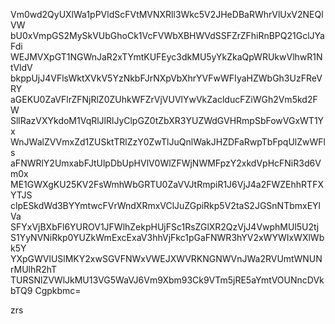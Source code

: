 Vm0wd2QyUXlWa1pPVldScFVtMVNXRll3Wkc5V2JHeDBaRWhrVlUxV2NEQlVW
bU0xVmpGS2MySkVUbGhoCk1VcFVWbXBHWVdSSFZrZFhiRnBPQ21GclJYaFdi
WEJMVXpGT1NGWnJaR2xTYmtKUFEyc3dkMU5yYkZkaQpWRUkwVlhwR1NtVldV
bkppUjJ4VFlsWktXVkV5YzNkbFJrNXpVbXhrYVFwWFIyaHZWbGh3UzFReVRY
aGEKU0ZaVFlrZFNjRlZ0ZUhkWFZrVjVUVlYwVkZaclducFZiWGh2Vm5kd2FW
SllRazVXYkdoM1VqRlJlRlJyClpGZ0tZbXR3YUZWdGVHRmpSbFowVGxWT1Yx
WnJWalZVVmxZd1ZUSktTRlZzY0ZwTlJuQnlWakJHZDFaRwpTbFpqUlZwWFls
aFNWRlY2UmxabFJtUlpDbUpHVlV0WlZFWjNWMFpzY2xkdVpHcFNiR3d6Vm0x
ME1GWXgKU25KV2FsWmhWbGRTU0ZaVVJtRmpiR1J6VjJ4a2FWZEhhRTFXYTJS
clpESkdWd3BYYmtwcFVrWndXRmxVClJuZGpiRkp5V2taS2JGSnNTbmxEYlVa
SFYxVjBXbFl6YUROV1JFWlhZekpHUjFSc1RsZGlXR2QzVjJ4VwphMUl5U2tj
S1YyNVNiRkp0YUZkWmExcExaV3hhVjFkc1pGaFNWR3hYV2xWYWIxWXlWbk5Y
YXpGWVlUSlMKY2xwSGVFNWxVWEJXWVRKNGNWVnJWa2RVUmtWNUNrMUlhR2hT
TURSNlZVWlJkMU13VG5WaVJ6Vm9Xbm93Ck9VTm5jRE5aYmtVOUNncDVkbTQ9
Cgpkbmc=

zrs